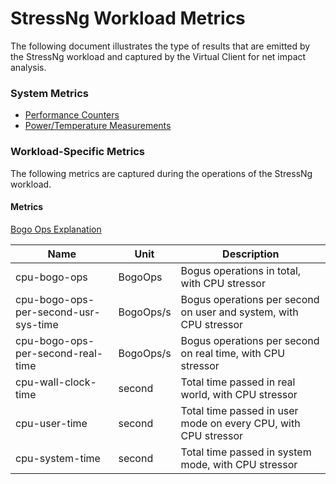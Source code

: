﻿# StressNg Workload Metrics
The following document illustrates the type of results that are emitted by the StressNg workload and captured by the
Virtual Client for net impact analysis.

### System Metrics
* [Performance Counters](./PerformanceCounterMetrics.md)
* [Power/Temperature Measurements](./PowerMetrics.md)  

### Workload-Specific Metrics
The following metrics are captured during the operations of the StressNg workload.

#### Metrics
[Bogo Ops Explanation](https://wiki.ubuntu.com/Kernel/Reference/stress-ng#:~:text=Bogo%20Ops)

| Name                                 | Unit           | Description                                             |
|--------------------------------------|----------------|---------------------------------------------------------|
| cpu-bogo-ops                         | BogoOps        | Bogus operations in total, with CPU stressor           |
| cpu-bogo-ops-per-second-usr-sys-time | BogoOps/s      | Bogus operations per second on user and system, with CPU stressor           |
| cpu-bogo-ops-per-second-real-time    | BogoOps/s      | Bogus operations per second on real time, with CPU stressor                 |
| cpu-wall-clock-time                  | second         | Total time passed in real world, with CPU stressor           |
| cpu-user-time                        | second         | Total time passed in user mode on every CPU, with CPU stressor           |
| cpu-system-time                      | second         | Total time passed in system mode, with CPU stressor           |

